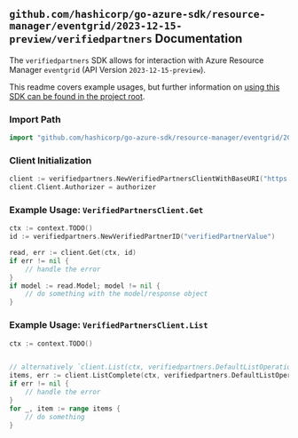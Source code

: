 
## `github.com/hashicorp/go-azure-sdk/resource-manager/eventgrid/2023-12-15-preview/verifiedpartners` Documentation

The `verifiedpartners` SDK allows for interaction with Azure Resource Manager `eventgrid` (API Version `2023-12-15-preview`).

This readme covers example usages, but further information on [using this SDK can be found in the project root](https://github.com/hashicorp/go-azure-sdk/tree/main/docs).

### Import Path

```go
import "github.com/hashicorp/go-azure-sdk/resource-manager/eventgrid/2023-12-15-preview/verifiedpartners"
```


### Client Initialization

```go
client := verifiedpartners.NewVerifiedPartnersClientWithBaseURI("https://management.azure.com")
client.Client.Authorizer = authorizer
```


### Example Usage: `VerifiedPartnersClient.Get`

```go
ctx := context.TODO()
id := verifiedpartners.NewVerifiedPartnerID("verifiedPartnerValue")

read, err := client.Get(ctx, id)
if err != nil {
	// handle the error
}
if model := read.Model; model != nil {
	// do something with the model/response object
}
```


### Example Usage: `VerifiedPartnersClient.List`

```go
ctx := context.TODO()


// alternatively `client.List(ctx, verifiedpartners.DefaultListOperationOptions())` can be used to do batched pagination
items, err := client.ListComplete(ctx, verifiedpartners.DefaultListOperationOptions())
if err != nil {
	// handle the error
}
for _, item := range items {
	// do something
}
```
